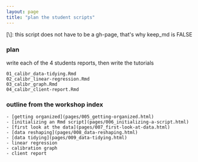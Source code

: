 ```yaml
---
layout: page
title: "plan the student scripts"
---
```


[\\]: this script does not have to be a gh-page, that's why keep_md is FALSE






### plan

write each of the 4 students reports, then write the tutorials

```
01_calibr_data-tidying.Rmd
02_calibr_linear-regression.Rmd
03_calibr_graph.Rmd
04_calibr_client-report.Rmd
```




### outline from the workshop index


```
- [getting organized](pages/005_getting-organized.html)
- [initializing an Rmd script](pages/006_initializing-a-script.html)
- [first look at the data](pages/007_first-look-at-data.html)
- [data reshaping](pages/008_data-reshaping.html)
- [data tidying](pages/009_data-tidying.html)
- linear regression 
- calibration graph 
- client report 
```





